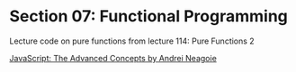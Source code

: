 # Section 07: Functional Programming
Lecture code on pure functions from lecture 114: Pure Functions 2

[JavaScript: The Advanced Concepts by Andrei Neagoie](https://www.udemy.com/course/advanced-javascript-concepts/)
